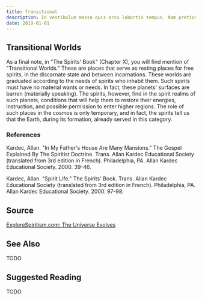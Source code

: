 ```yaml
---
title: Transitional
description: In vestibulum massa quis arcu lobortis tempus. Nam pretium arcu in odio vulputate luctus.
date: 2019-01-01
---
```


## Transitional Worlds  

As a final note, in "The Spirits' Book" (Chapter X),  you will find mention of "Transitional Worlds." These are places that serve as resting places for free spirits, in the discarnate state and between incarnations. These worlds are graduated according to the needs of spirits who inhabit them.  Such spirits must have no material wants or needs. In fact, these planets' surfaces are barren (materially speaking). The spirits, however, find in the spirit realms of such planets, conditions that will help them to restore their energies, instruction, and possible permission to enter higher regions. The role of such places in the cosmos is only temporary, and in fact, the spirits tell us that the Earth, during its formation, already served in this category. 

### References
Kardec, Allan. "In My Father's House Are Many Mansions." The Gospel  Explained By The Spiritist Doctrine.  Trans. Allan Kardec Educational Society (translated from 3rd edition in French). Philadelphia, PA. Allan Kardec Educational Society. 2000. 39-46.

Kardec, Allan. "Spirit Life." The Spirits' Book.  Trans. Allan Kardec Educational Society (translated from 3rd edition in French). Philadelphia, PA. Allan Kardec Educational Society. 2000. 97-98.

## Source
[ExploreSpiritism.com: The Universe Evolves](//www.explorespiritism.com/Philosophy_Reincarnation_Universe%20Evolves_Intro.htm)


## See Also
TODO


## Suggested Reading
TODO


